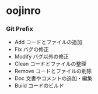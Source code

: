 # oojinro

### Git Prefix
- Add コードとファイルの追加
- Fix バグの修正
- Modify バグ以外の修正
- Clean コードとファイルの整理
- Remove コードとファイルの削除
- Doc 文書やコメントの追加・編集
- Build コードのビルド
